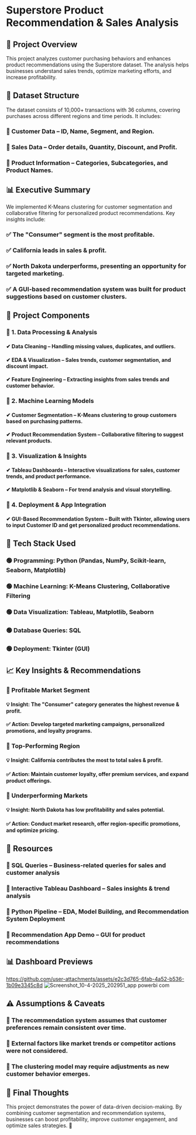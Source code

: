 # Superstore Product Recommendation & Sales Analysis
## 📌 Project Overview
This project analyzes customer purchasing behaviors and enhances product recommendations using the Superstore dataset. The analysis helps businesses understand sales trends, optimize marketing efforts, and increase profitability.

## 📂 Dataset Structure
The dataset consists of 10,000+ transactions with 36 columns, covering purchases across different regions and time periods. It includes:
### 🔹 Customer Data – ID, Name, Segment, and Region.
### 🔹 Sales Data – Order details, Quantity, Discount, and Profit.
### 🔹 Product Information – Categories, Subcategories, and Product Names.

## 📊 Executive Summary
We implemented K-Means clustering for customer segmentation and collaborative filtering for personalized product recommendations. Key insights include:
### ✅ The "Consumer" segment is the most profitable.
### ✅ California leads in sales & profit.
### ✅ North Dakota underperforms, presenting an opportunity for targeted marketing.
### ✅ A GUI-based recommendation system was built for product suggestions based on customer clusters.

## 🚀 Project Components
### 🔹 1. Data Processing & Analysis
#### ✔ Data Cleaning – Handling missing values, duplicates, and outliers.
#### ✔ EDA & Visualization – Sales trends, customer segmentation, and discount impact.
#### ✔ Feature Engineering – Extracting insights from sales trends and customer behavior.

### 🔹 2. Machine Learning Models
#### ✔ Customer Segmentation – K-Means clustering to group customers based on purchasing patterns.
#### ✔ Product Recommendation System – Collaborative filtering to suggest relevant products.

### 🔹 3. Visualization & Insights
#### ✔ Tableau Dashboards – Interactive visualizations for sales, customer trends, and product performance.
#### ✔ Matplotlib & Seaborn – For trend analysis and visual storytelling.

### 🔹 4. Deployment & App Integration
#### ✔ GUI-Based Recommendation System – Built with Tkinter, allowing users to input Customer ID and get personalized product recommendations.

## 📌 Tech Stack Used
### 🟢 Programming: Python (Pandas, NumPy, Scikit-learn, Seaborn, Matplotlib)
### 🟢 Machine Learning: K-Means Clustering, Collaborative Filtering
### 🟢 Data Visualization: Tableau, Matplotlib, Seaborn
### 🟢 Database Queries: SQL
### 🟢 Deployment: Tkinter (GUI)

## 📈 Key Insights & Recommendations
### 🔹 Profitable Market Segment
#### 💡 Insight: The "Consumer" category generates the highest revenue & profit.
#### ✅ Action: Develop targeted marketing campaigns, personalized promotions, and loyalty programs.

### 🔹 Top-Performing Region
#### 💡 Insight: California contributes the most to total sales & profit.
#### ✅ Action: Maintain customer loyalty, offer premium services, and expand product offerings.

### 🔹 Underperforming Markets
#### 💡 Insight: North Dakota has low profitability and sales potential.
#### ✅ Action: Conduct market research, offer region-specific promotions, and optimize pricing.

## 📌 Resources
### 📌 SQL Queries – Business-related queries for sales and customer analysis 
### 📌 Interactive Tableau Dashboard – Sales insights & trend analysis 
### 📌 Python Pipeline – EDA, Model Building, and Recommendation System Deployment
### 📌 Recommendation App Demo – GUI for product recommendations

## 📊 Dashboard Previews
https://github.com/user-attachments/assets/e2c3d765-6fab-4a52-b536-1b09e3345c8d
![Screenshot_10-4-2025_202951_app powerbi com](https://github.com/user-attachments/assets/459dfb85-b65d-475e-884f-4bf4e0595449)



## ⚠ Assumptions & Caveats
### 🔸 The recommendation system assumes that customer preferences remain consistent over time.
### 🔸 External factors like market trends or competitor actions were not considered.
### 🔸 The clustering model may require adjustments as new customer behavior emerges.

## 📌 Final Thoughts
This project demonstrates the power of data-driven decision-making. By combining customer segmentation and recommendation systems, businesses can boost profitability, improve customer engagement, and optimize sales strategies. 🚀

